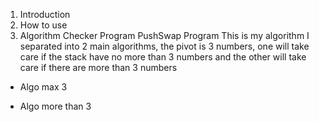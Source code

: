 1. Introduction
2. How to use
3. Algorithm
Checker Program
PushSwap Program
  This is my algorithm
    I separated into 2 main algorithms, the pivot is 3 numbers, one will take care if the stack have no more than 3 numbers and the other will take care if there are more than 3 numbers 
  - Algo max 3
    
  - Algo more than 3
